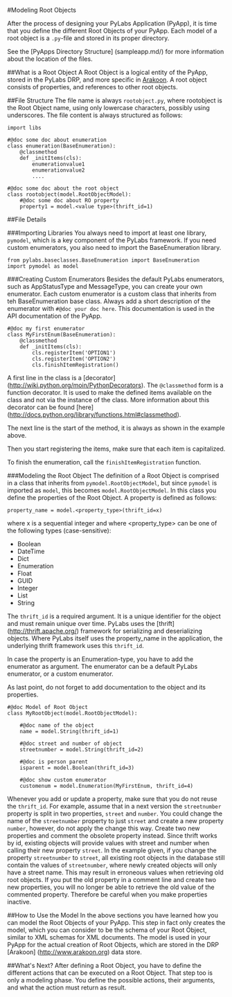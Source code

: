 #Modeling Root Objects

After the process of designing your PyLabs Application (PyApp), it is time that you define the different Root Objects of your PyApp. Each model of a root object is a `.py`-file and stored in its proper directory.

See the [PyApps Directory Structure] (sampleapp.md/) for more information about the location of the files.

##What is a Root Object
A Root Object is a logical entity of the PyApp, stored in the PyLabs DRP, and more specific in [Arakoon](http://www.arakoon.org). A root object consists of properties, and references to other root objects.

##File Structure
The file name is always `rootobject.py`, where rootobject is the Root Object name, using only lowercase characters, possibly using underscores.
The file content is always structured as follows:

    import libs

    #@doc some doc about enumeration
    class enumeration(BaseEnumeration):
        @classmethod
        def _initItems(cls):
            enumerationvalue1
            enumerationvalue2
            ....

    #@doc some doc about the root object
    class rootobject(model.RootObjectModel):
        #@doc some doc about RO property
        property1 = model.<value type>(thrift_id=1)
        

##File Details

###Importing Libraries
You always need to import at least one library, `pymodel`, which is a key component of the PyLabs framework.
If you need custom enumerators, you also need to import the BaseEnumeration library.

    from pylabs.baseclasses.BaseEnumeration import BaseEnumeration
    import pymodel as model

###Creating Custom Enumerators
Besides the default PyLabs enumerators, such as AppStatusType and MessageType, you can create your own enumerator.
Each custom enumerator is a custom class that inherits from teh BaseEnumeration base class.
Always add a short description of the enumerator with `#@doc your doc here`. This documentation is used in the API documentation of the PyApp.

    #@doc my first enumerator
    class MyFirstEnum(BaseEnumeration):
        @classmethod
        def _initItems(cls):
            cls.registerItem('OPTION1')
            cls.registerItem('OPTION2')
            cls.finishItemRegistration()

A first line in the class is a [decorator] (http://wiki.python.org/moin/PythonDecorators). The `@classmethod` form is a function decorator. It is used to make the defined items available on the class and not via the instance of the class. More information about this decorator can be found [here] (http://docs.python.org/library/functions.html#classmethod).

The next line is the start of the method, it is always as shown in the example above.

Then you start registering the items, make sure that each item is capitalized.

To finish the enumeration, call the `finishItemRegistration` function.

###Modeling the Root Object
The definition of a Root Object is comprised in a class that inherits from `pymodel.RootObjectModel`, but since `pymodel` is imported as `model`, this becomes `model.RootObjectModel`.
In this class you define the properties of the Root Object. A property is defined as follows:

    property_name = model.<property_type>(thrift_id=x)

where x is a sequential integer and where <property_type> can be one of the following types (case-sensitive):
* Boolean
* DateTime
* Dict 
* Enumeration
* Float
* GUID
* Integer
* List
* String

The `thrift_id` is a required argument. It is a unique identifier for the object and must remain unique over time. PyLabs uses the [thrift] (http://thrift.apache.org/) framework for serializing and deserializing objects. Where PyLabs itself uses the property_name in the application, the underlying thrift framework uses this `thrift_id`.

In case the property is an Enumeration-type, you have to add the enumerator as argument. The enumerator can be a default PyLabs enumerator, or a custom enumerator.

As last point, do not forget to add documentation to the object and its properties. 

    #@doc Model of Root Object
    class MyRootObject(model.RootObjectModel):
    
        #@doc name of the object
        name = model.String(thrift_id=1)

        #@doc street and number of object
        streetnumber = model.String(thrift_id=2)

        #@doc is person parent
        isparent = model.Boolean(thrift_id=3)

        #@doc show custom enumerator
        customenum = model.Enumeration(MyFirstEnum, thrift_id=4)

Whenever you add or update a property, make sure that you do not reuse the `thrift_id`. For example, assume that in a next version the `streetnumber` property is split in two properties, `street` and `number`. 
You could change the name of the `streetnumber` property to just `street` and create a new property `number`, however, do not apply the change this way. Create two new properties and comment the obsolete property instead.
Since thrift works by id, existing objects will provide values with street and number when calling their new property `street`.
In the example given, if you change the property `streetnumber` to `street`, all existing root objects in the database still contain the values of `streetnumber`, where newly created objects will only have a street name. This may result in erroneous values when retrieving old root objects.
If you put the old property in a comment line and create two new properties, you will no longer be able to retrieve the old value of the commented property. Therefore be careful when you make properties inactive.


##How to Use the Model
In the above sections you have learned how you can model the Root Objects of your PyApp. This step in fact only creates the model, which you can consider to be the schema of your Root Object, similar to XML schemas for XML documents. The model is used in your PyApp for the actual creation of Root Objects, which are stored in the DRP [Arakoon] (http://www.arakoon.org) data store.

##What's Next?
After defining a Root Object, you have to define the different actions that can be executed on a Root Object. That step too is only a modeling phase. You define the possible actions, their arguments, and what the action must return as result.
